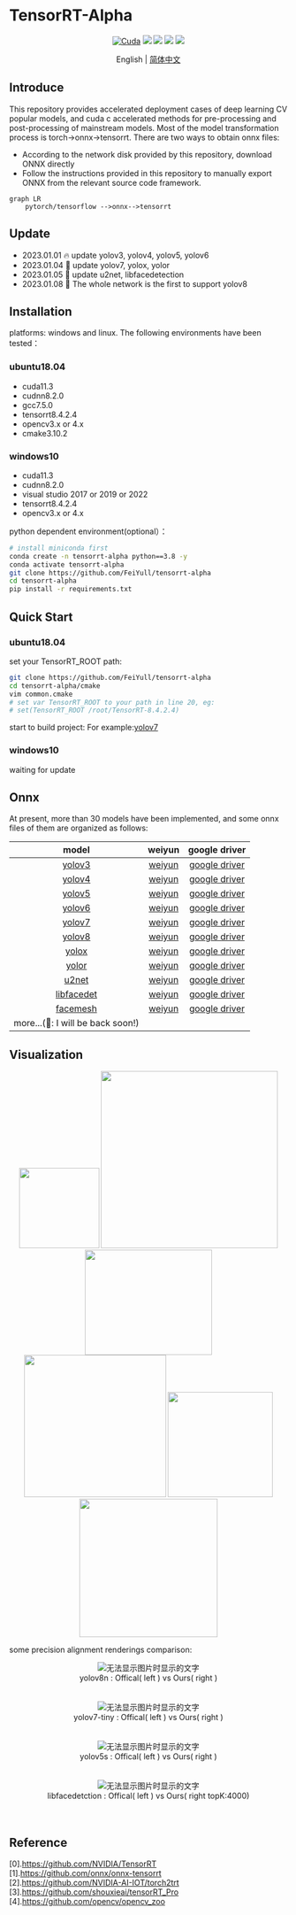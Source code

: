# TensorRT-Alpha

<div align="center">

  [![Cuda](https://img.shields.io/badge/CUDA-11.3-%2376B900?logo=nvidia)](https://developer.nvidia.com/cuda-toolkit-archive)
  [![](https://img.shields.io/badge/TensorRT-8.4.2.4-%2376B900.svg?style=flat&logo=tensorrt)](https://developer.nvidia.com/nvidia-tensorrt-8x-download)
  [![](https://img.shields.io/badge/ubuntu-18.04-orange.svg?style=flat&logo=ubuntu)](https://releases.ubuntu.com/18.04/)
  [![](https://img.shields.io/badge/windows-10-blue.svg?style=flat&logo=windows)](https://www.microsoft.com/)
  [![](https://img.shields.io/badge/pytorch-1.9.0-blue.svg?style=flat&logo=pytorch)](https://pytorch.org/)

  English | [简体中文](README_cn.md)
  <br>
  </div>

## Introduce
This repository  provides accelerated deployment cases of deep learning CV   popular models, and cuda c accelerated methods for pre-processing and post-processing of mainstream models. Most of the model transformation process is torch->onnx->tensorrt. There are two ways to obtain onnx files:
- According to the network disk provided by this  repository, download ONNX directly
- Follow the instructions provided in this repository to manually export ONNX from the relevant source code framework.

```mermaid
graph LR
    pytorch/tensorflow -->onnx-->tensorrt
```

## Update
- 2023.01.01  🔥 update yolov3, yolov4, yolov5, yolov6
- 2023.01.04  🍅 update yolov7, yolox, yolor
- 2023.01.05  🎉 update u2net, libfacedetection
- 2023.01.08  🚀 The whole network is the first to support yolov8 

## Installation
platforms: windows and linux. The following environments have been tested：<br>
### ubuntu18.04
- cuda11.3
- cudnn8.2.0
- gcc7.5.0
- tensorrt8.4.2.4
- opencv3.x or 4.x
- cmake3.10.2
### windows10
- cuda11.3 
- cudnn8.2.0
- visual studio 2017 or 2019 or 2022
- tensorrt8.4.2.4
- opencv3.x or 4.x

python dependent environment(optional）：
```bash
# install miniconda first
conda create -n tensorrt-alpha python==3.8 -y
conda activate tensorrt-alpha
git clone https://github.com/FeiYull/tensorrt-alpha
cd tensorrt-alpha
pip install -r requirements.txt  
```
## Quick Start
### ubuntu18.04
set your TensorRT_ROOT path:
```bash
git clone https://github.com/FeiYull/tensorrt-alpha
cd tensorrt-alpha/cmake
vim common.cmake
# set var TensorRT_ROOT to your path in line 20, eg:
# set(TensorRT_ROOT /root/TensorRT-8.4.2.4)
```
start to build project:
For example:[yolov7](yolov7/README.md)

### windows10
waiting for update

## Onnx
At present, more than 30  models have been implemented, and some onnx files of them are organized as follows:

<div align='center'>

| model |weiyun |google driver |
 :-: | :-: | :-: |
|[yolov3](yolov3/README.md)| [weiyun](https://share.weiyun.com/3T3mZKBm)| [google driver](https://drive.google.com/drive/folders/1-8phZHkx_Z274UVqgw6Ma-6u5AKmqCOv?usp=sharing)|      
|[yolov4](yolov4/README.md)| [weiyun](https://share.weiyun.com/3T3mZKBm)| [google driver](https://drive.google.com/drive/folders/1-8phZHkx_Z274UVqgw6Ma-6u5AKmqCOv?usp=sharing)|
|[yolov5](yolov5/README.md)| [weiyun](https://share.weiyun.com/3T3mZKBm)| [google driver](https://drive.google.com/drive/folders/1-8phZHkx_Z274UVqgw6Ma-6u5AKmqCOv?usp=sharing)|     
|[yolov6](yolov6/README.md)| [weiyun](https://share.weiyun.com/3T3mZKBm)| [google driver](https://drive.google.com/drive/folders/1-8phZHkx_Z274UVqgw6Ma-6u5AKmqCOv?usp=sharing)|     
|[yolov7](yolov7/README.md)| [weiyun](https://share.weiyun.com/3T3mZKBm)| [google driver](https://drive.google.com/drive/folders/1-8phZHkx_Z274UVqgw6Ma-6u5AKmqCOv?usp=sharing)|     
|[yolov8](yolov8/README.md)| [weiyun](https://share.weiyun.com/3T3mZKBm)| [google driver](https://drive.google.com/drive/folders/1-8phZHkx_Z274UVqgw6Ma-6u5AKmqCOv?usp=sharing)|     
|[yolox](yolox/README.md)| [weiyun](https://share.weiyun.com/3T3mZKBm)| [google driver](https://drive.google.com/drive/folders/1-8phZHkx_Z274UVqgw6Ma-6u5AKmqCOv?usp=sharing)|     
|[yolor](yolor/README.md)| [weiyun](https://share.weiyun.com/3T3mZKBm)| [google driver](https://drive.google.com/drive/folders/1-8phZHkx_Z274UVqgw6Ma-6u5AKmqCOv?usp=sharing)|     
|[u2net](u2net/README.md)| [weiyun](https://share.weiyun.com/3T3mZKBm)| [google driver](https://drive.google.com/drive/folders/1-8phZHkx_Z274UVqgw6Ma-6u5AKmqCOv?usp=sharing)|     
|[libfacedet](libfacedetection/README.md)| [weiyun](https://share.weiyun.com/3T3mZKBm)| [google driver](https://drive.google.com/drive/folders/1-8phZHkx_Z274UVqgw6Ma-6u5AKmqCOv?usp=sharing)|     
|[facemesh](facemesh/README.md)| [weiyun](https://share.weiyun.com/3T3mZKBm)| [google driver](https://drive.google.com/drive/folders/1-8phZHkx_Z274UVqgw6Ma-6u5AKmqCOv?usp=sharing)|     
|more...(🚀: I will be back soon!)    |      |          |
</div>  

## Visualization
<div align='center'>
  <img src='.github/facemesh.jpg' width="145px">
  <img src='.github/poeple640640.gif' width="320px">
  <img src='.github/NBA.gif' height="190px" width="230px">
  <br>
  <img src='.github/nuScenes.gif'  width="257px">
  <img src='.github/u2net.gif'  width="190px">
  <img src='.github/libfacedet.gif'  width="250px">
  <br>
</div>  


some precision alignment renderings comparison:<br>
<div align='center'>			<!--块级封装-->
     <center>	<!--将图片和文字居中-->
    <img src=".github/yolov8n-Offical(left)vsOurs(right).jpg"
         alt="无法显示图片时显示的文字"
         style="zoom:100%"/>
    <br>		<!--换行-->
    <center>yolov8n : Offical( left ) vs Ours( right )	<!--标题--></center>
    <br>		<!--换行-->
    <br>		<!--换行-->
    <center>	<!--将图片和文字居中-->
    <img src=".github/yolov7-tiny-Offical(left)vsOurs(right).jpg"
         alt="无法显示图片时显示的文字"
         style="zoom:100%"/>
    <br>		<!--换行-->
    <center>yolov7-tiny : Offical( left ) vs Ours( right )	<!--标题--></center>
    <br>		<!--换行-->
    <br>		<!--换行-->
    <img src=".github/yolov5s-Offical(left)vsOurs(right).jpg"
         alt="无法显示图片时显示的文字"
         style="zoom:100%"/>
    <br>		<!--换行-->
    <center>yolov5s : Offical( left ) vs Ours( right )	<!--标题--></center>
    <br>		<!--换行-->
    <br>		<!--换行-->
    <img src=".github/libfacedet-Offical(left)vsOurs(right-topk-4000).jpg"
         alt="无法显示图片时显示的文字"
         style="zoom:100%"/>
    <br>		<!--换行-->
    <center>libfacedetction : Offical( left ) vs Ours( right topK:4000)	<!--标题--></center>
    <br>		<!--换行-->
    <br>		<!--换行-->
    </center>
</div>


## Reference
[0].https://github.com/NVIDIA/TensorRT<br>
[1].https://github.com/onnx/onnx-tensorrt<br>
[2].https://github.com/NVIDIA-AI-IOT/torch2trt<br>
[3].https://github.com/shouxieai/tensorRT_Pro<br>
[4].https://github.com/opencv/opencv_zoo<br>

